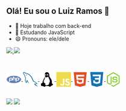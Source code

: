 ## Olá! Eu sou o Luiz Ramos 👋

- 🔭 Hoje trabalho com back-end
- 🌱 Estudando JavaScript
- 😄 Pronouns: ele/dele

<div>
  <a href="https://github.com/luizramosdev">
  <img height="180em" src=https://github-readme-stats.vercel.app/api?username=luizramosdev&show_icons=true&theme=dark&include_all_commits=true&count_private=true"/>
  <img heigth="180em" src=https://github-readme-stats.vercel.app/api/top-langs?username=luizramosdev&layout=compact&langs_count=16&theme=dark"/>
 </div>
 
 ##
 
 <div style="display: inline_block"><br>
  <img align="center" alt="Luiz-Php" heigth="30" width="40" src="https://raw.githubusercontent.com/devicons/devicon/master/icons/php/php-plain.svg">
  <img align="center" alt="Luiz-Mysql" heigth="30" width="40" src="https://raw.githubusercontent.com/devicons/devicon/master/icons/mysql/mysql-plain.svg">
  <img align="center" alt="Luiz-linux" heigth="30" width="40" src="https://raw.githubusercontent.com/devicons/devicon/master/icons/linux/linux-plain.svg">
  <img align="center" alt="Luiz-Js" heigth="30" width="40" src="https://raw.githubusercontent.com/devicons/devicon/master/icons/javascript/javascript-plain.svg">
  <img align="center" alt="Luiz-Html" heigth="30" width="40" src="https://raw.githubusercontent.com/devicons/devicon/master/icons/html5/html5-plain.svg">
  <img align="center" alt="Luiz-Css" heigth="30" width="40" src="https://raw.githubusercontent.com/devicons/devicon/master/icons/css3/css3-plain.svg">
  <img align="center" alt="Luiz-Node" heigth="30" width="40" src="https://raw.githubusercontent.com/devicons/devicon/master/icons/nodejs/nodejs-plain.svg">
 </div>
  
  ##
  
  <div>
    <a href="https://www.linkedin.com/in/luiz-eduardo-42b03119b/" target="_blank"><img src="https://img.shields.io/badge/-LinkedIn-%230077B5?style=for-the-badge&logo=linkedin&logoColor=white" target="_blank"></a>
    <a href="mailto:luizramosdev@gmail.com"><img src="https://img.shields.io/badge/-Gmail-%233333?style=for-the-badge&logo=gmail&logoColor=white" target="_blank"></a>
 </div>
